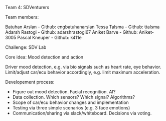 Team 4: SDVenturers

Team members:

Batuhan Arslan - Github: engbatuhanarslan
Tessa Talsma - Github: ttalsma
Adarsh Rastogi - Github: adarshrastogi67
Aniket Barve - Github: Aniket-3005
Pascal Kneuper - Github: k411e

Challenge:
SDV Lab

Core idea: Mood detection and action

Driver mood detection, e.g. via bio signals such as heart rate, eye behavior.
Limit/adjust car/ecu behavior accordingly, e.g. limit maximum acceleration.


Developement process:

- Figure out mood detection. Facial recognition. AI?
- Data collection. Which sensors? Which signal? Algorithms?
- Scope of car/ecu behavior changes and implementation
- Testing via three simple scenarios (e.g. 3 face emotions)
- Communication/sharing via slack/whiteboard. Decisions via voting.
